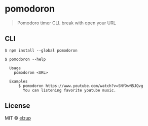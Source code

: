 # pomodoron

> Pomodoro timer CLI. break with open your URL

## CLI

```
$ npm install --global pomodoron
```

```
$ pomodoron --help

  Usage
    pomodoron <URL>

  Examples
	  $ pomodoron https://www.youtube.com/watch?v=SNfXwN5JQvg
		You can listening favorite youtube music.
```

## License

MIT © [elzup](https://elzup.com)
